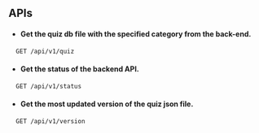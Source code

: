## APIs

- #### Get the quiz db file with the specified category from the back-end.

```http
  GET /api/v1/quiz
```

- #### Get the status of the backend API.

```http
  GET /api/v1/status
```

- #### Get the most updated version of the quiz json file.

```http
  GET /api/v1/version
```
